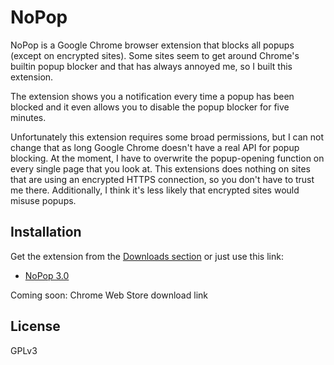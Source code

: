 # NoPop

NoPop is a Google Chrome browser extension that blocks all popups (except on encrypted sites). Some sites seem to get around Chrome's builtin popup blocker and that has always annoyed me, so I built this extension.

The extension shows you a notification every time a popup has been blocked and it even allows you to disable the popup blocker for five minutes.

Unfortunately this extension requires some broad permissions, but I can not change that as long Google Chrome doesn't have a real API for popup blocking. At the moment, I have to overwrite the popup-opening function on every single page that you look at. This extensions does nothing on sites that are using an encrypted HTTPS connection, so you don't have to trust me there. Additionally, I think it's less likely that encrypted sites would misuse popups.

## Installation

Get the extension from the [Downloads section](https://github.com/JannesMeyer/NoPop/downloads) or just use this link:

 - [NoPop 3.0](https://github.com/downloads/JannesMeyer/NoPop/NoPop%203.0.crx)

Coming soon: Chrome Web Store download link

## License

GPLv3